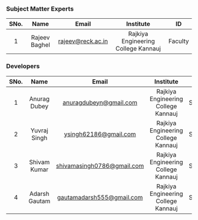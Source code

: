 
<!-- Remove all lines above this line before making changes to the file -->
### Subject Matter Experts
| SNo. | Name | Email | Institute | ID |
| :---: | :---: | :---: | :---: | :---: |
| 1 | Rajeev Baghel | rajeev@reck.ac.in | Rajkiya Engineering College Kannauj | Faculty |

### Developers
| SNo. | Name | Email | Institute | ID |
| :---: | :---: | :---: | :---: | :---: |
| 1 | Anurag Dubey | anuragdubeyn@gmail.com |  Rajkiya Engineering College Kannauj | Student |
| 2 | Yuvraj Singh | ysingh62186@gmail.com |  Rajkiya Engineering College Kannauj | Student |
| 3 | Shivam Kumar | shivamasingh0786@gmail.com |  Rajkiya Engineering College Kannauj | Student |
| 4 | Adarsh Gautam | gautamadarsh555@gmail.com |  Rajkiya Engineering College Kannauj | Student |
